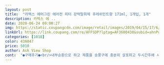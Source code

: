 ```yaml
---
layout: post 
title:  "카렉스 에어그린 에어컨 히터 강력탈취제 후레쉬민트향 171ml, 1개입, 1개" 
description: 카렉스 에 ..
date: 2020-06-24 09:00:27 
img: https://static.coupangcdn.com/image/retail/images/2019/04/15/17/6/34e2e069-644f-4769-b3f4-218855b0eadf.jpg 
linkUrl: https://link.coupang.com/re/AFFSDP?lptag=AF3600438&subid=ahnPublicAsk&pageKey=209435002&itemId=622690551&vendorItemId=4635266205&traceid=V0-113-883c9cf0e8d46522 
categories: [1018] 
color: 43A047 
price: 5010 
author: Ask View Shop 
cont:  "●구매후기●<br/>내부순환으로 하고 제품을 송풍구에 충분히 살포하고 두시간후에 시동걸고 에어컨켰는데 냄새가  안나요 구매후 10일정도 지났는데 아직도 쾌쾌한 냄새는 안나네요<br/>많이파세요<br/>사용했는데<br/>양이 적긴 합니다.<br/><br/>에어컨냄새가 심해서<br/>차량에에어컨에서 쾌쾌한 냄새가 나서 구매했는데 만족스러워요<br/>향이 괜찮네요<br/>효과 좋네요<br/>효과가 있는듯 하면서 없네요.<br/><br/>" 
---
```

